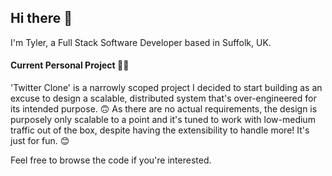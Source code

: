 ## Hi there 👋
I'm Tyler, a Full Stack Software Developer based in Suffolk, UK.

#### Current Personal Project 🙇‍♂️
'Twitter Clone' is a narrowly scoped project I decided to start building as an excuse to design a scalable, distributed system that's over-engineered for its intended purpose. 🙃 As there are no actual requirements, the design is purposely only scalable to a point and it's tuned to work with low-medium traffic out of the box, despite having the extensibility to handle more! It's just for fun. 😊

Feel free to browse the code if you're interested.

<!--
**Tylxr/tylxr** is a ✨ _special_ ✨ repository because its `README.md` (this file) appears on your GitHub profile.

Here are some ideas to get you started:

- 🔭 I’m currently working on ...
- 🌱 I’m currently learning ...
- 👯 I’m looking to collaborate on ...
- 🤔 I’m looking for help with ...
- 💬 Ask me about ...
- 📫 How to reach me: ...
- 😄 Pronouns: ...
- ⚡ Fun fact: ...
-->
